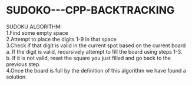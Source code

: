 # SUDOKO---CPP-BACKTRACKING

SUDOKU ALGORITHM:<br>
1.Find some empty space <br>
2.Attempt to place the digits 1-9 in that space<br>
3.Check if that digit is valid in the current spot based on the current board<br>
	a. If the digit is valid, recursively attempt to fill the board using steps 1-3.<br>
	b. If it is not valid, reset the square you just filled and go back to the previous step.<br>
4.Once the board is full by the definition of this algorithm we have found a solution.<br> 
